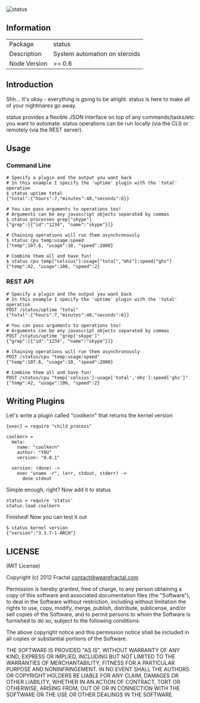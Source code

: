 ![status](https://secure.travis-ci.org/wearefractal/status.png?branch=master)

## Information

<table>
<tr>
<td>Package</td><td>status</td>
</tr>
<tr>
<td>Description</td>
<td>System automation on steroids</td>
</tr>
<tr>
<td>Node Version</td>
<td>>= 0.6</td>
</tr>
</table>

## Introduction

Shh... It's okay - everything is going to be alright. status is here to make all of your nightmares go away. 

status provides a flexible JSON interface on top of any commands/tasks/etc you want to automate. status operations can be run locally (via the CLI) or remotely (via the REST server).

## Usage

### Command Line

```
# Specify a plugin and the output you want back
# In this example I specify the 'uptime' plugin with the 'total' operation
$ status uptime total
{"total":{"hours":7,"minutes":40,"seconds":6}}

# You can pass arguments to operations too!
# Arguments can be any javascript objects separated by commas
$ status processes grep["skype"]
{"grep":[{"id":"1234", "name":"skype"}]}

# Chaining operations will run them asynchronously
$ status cpu temp:usage:speed
{"temp":107.6, "usage":10, "speed":2000}

# Combine them all and have fun!
$ status cpu temp["celsius"]:usage["total","mhz"]:speed["ghz"]
{"temp":42, "usage":100, "speed":2}
```

### REST API

```
# Specify a plugin and the output you want back
# In this example I specify the 'uptime' plugin with the 'total' operation
POST /status/uptime "total"
{"total":{"hours":7,"minutes":40,"seconds":6}}

# You can pass arguments to operations too!
# Arguments can be any javascript objects separated by commas
POST /status/uptime "grep['skype']"
{"grep":[{"id":"1234", "name":"skype"}]}

# Chaining operations will run them asynchronously
POST /status/cpu "temp:usage:speed"
{"temp":107.6, "usage":10, "speed":2000}

# Combine them all and have fun!
POST /status/cpu "temp['celsius']:usage['total','mhz']:speed['ghz']"
{"temp":42, "usage":100, "speed":2}
```

## Writing Plugins

Let's write a plugin called "coolkern" that returns the kernel version

```coffee-script
{exec} = require "child_process"

coolkern =
  meta:
    name: "coolkern"
    author: "YOU"
    version: "0.0.1"

  version: (done) ->
    exec "uname -r", (err, stdout, stderr) ->
      done stdout
```

Simple enough, right? Now add it to status 

```coffee-script
status = require 'status'
status.load coolkern
```

Finished! Now you can test it out

```
$ status kernel version
{"version":"3.3.7-1-ARCH"}
```

## LICENSE

(MIT License)

Copyright (c) 2012 Fractal <contact@wearefractal.com>

Permission is hereby granted, free of charge, to any person obtaining
a copy of this software and associated documentation files (the
"Software"), to deal in the Software without restriction, including
without limitation the rights to use, copy, modify, merge, publish,
distribute, sublicense, and/or sell copies of the Software, and to
permit persons to whom the Software is furnished to do so, subject to
the following conditions:

The above copyright notice and this permission notice shall be
included in all copies or substantial portions of the Software.

THE SOFTWARE IS PROVIDED "AS IS", WITHOUT WARRANTY OF ANY KIND,
EXPRESS OR IMPLIED, INCLUDING BUT NOT LIMITED TO THE WARRANTIES OF
MERCHANTABILITY, FITNESS FOR A PARTICULAR PURPOSE AND
NONINFRINGEMENT. IN NO EVENT SHALL THE AUTHORS OR COPYRIGHT HOLDERS BE
LIABLE FOR ANY CLAIM, DAMAGES OR OTHER LIABILITY, WHETHER IN AN ACTION
OF CONTRACT, TORT OR OTHERWISE, ARISING FROM, OUT OF OR IN CONNECTION
WITH THE SOFTWARE OR THE USE OR OTHER DEALINGS IN THE SOFTWARE.
